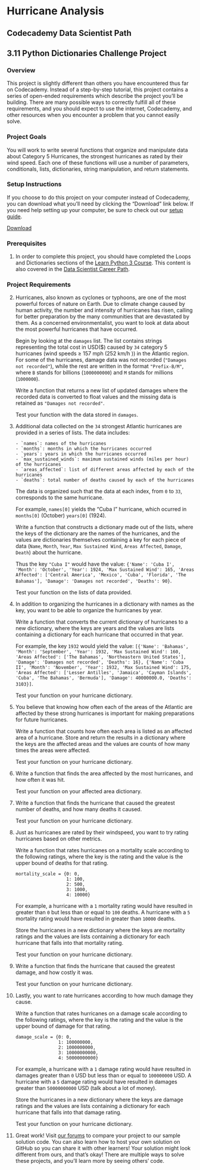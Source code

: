# Hurricane Analysis
## Codecademy Data Scientist Path
## 3.11 Python Dictionaries Challenge Project
### Overview
This project is slightly different than others you have encountered thus far on Codecademy. Instead of a step-by-step tutorial, this project contains a series of open-ended requirements which describe the project you’ll be building. There are many possible ways to correctly fulfill all of these requirements, and you should expect to use the internet, Codecademy, and other resources when you encounter a problem that you cannot easily solve.

### Project Goals
You will work to write several functions that organize and manipulate data about Category 5 Hurricanes, the strongest hurricanes as rated by their wind speed. Each one of these functions will use a number of parameters, conditionals, lists, dictionaries, string manipulation, and return statements.

### Setup Instructions
If you choose to do this project on your computer instead of Codecademy, you can download what you’ll need by clicking the “Download” link below. If you need help setting up your computer, be sure to check out our [setup guide](https://www.codecademy.com/articles/install-python3).

[Download](https://content.codecademy.com/PRO/independent-practice-projects/hurricane-analysis/hurricane_analysis_starting.zip)

### Prerequisites
1. In order to complete this project, you should have completed the Loops and Dictionaries sections of the [Learn Python 3 Course](https://www.codecademy.com/learn/learn-python-3). This content is also covered in the [Data Scientist Career Path](https://www.codecademy.com/learn/paths/data-science/).

### Project Requirements
2.	Hurricanes, also known as cyclones or typhoons, are one of the most powerful forces of nature on Earth. Due to climate change caused by human activity, the number and intensity of hurricanes has risen, calling for better preparation by the many communities that are devastated by them. As a concerned environmentalist, you want to look at data about the most powerful hurricanes that have occurred.

	Begin by looking at the `damages` list. The list contains strings representing the total cost in USD($) caused by `34` category 5 hurricanes (wind speeds ≥ 157 mph (252 km/h )) in the Atlantic region. For some of the hurricanes, damage data was not recorded (`"Damages not recorded"`), while the rest are written in the format `"Prefix-B/M"`, where `B` stands for billions (`1000000000`) and `M` stands for millions (`1000000`).

	Write a function that returns a new list of updated damages where the recorded data is converted to float values and the missing data is retained as `"Damages not recorded"`.

	Test your function with the data stored in `damages`.

3. 	Additional data collected on the `34` strongest Atlantic hurricanes are provided in a series of lists. The data includes:

		- `names`: names of the hurricanes
		- `months`: months in which the hurricanes occurred
		- `years`: years in which the hurricanes occurred
		- `max_sustained_winds`: maximum sustained winds (miles per hour) of the hurricanes
		- `areas_affected`: list of different areas affected by each of the hurricanes
		- `deaths`: total number of deaths caused by each of the hurricanes

	The data is organized such that the data at each index, from `0` to `33`, corresponds to the same hurricane.

	For example, `names[0]` yields the “Cuba I” hurricane, which ocurred in `months[0]` (October) `years[0]` (1924).

	Write a function that constructs a dictionary made out of the lists, where the keys of the dictionary are the names of the hurricanes, and the values are dictionaries themselves containing a key for each piece of data (`Name`, `Month`, `Year`, `Max Sustained Wind`, `Areas Affected`, `Damage`, `Death`) about the hurricane.

	Thus the key `"Cuba I"` would have the value: `{'Name': 'Cuba I', 'Month': 'October', 'Year': 1924, 'Max Sustained Wind': 165, 'Areas Affected': ['Central America', 'Mexico', 'Cuba', 'Florida', 'The Bahamas'], 'Damage': 'Damages not recorded', 'Deaths': 90}`.

	Test your function on the lists of data provided.

4.  In addition to organizing the hurricanes in a dictionary with names as the key, you want to be able to organize the hurricanes by year.

    Write a function that converts the current dictionary of hurricanes to a new dictionary, where the keys are years and the values are lists containing a dictionary for each hurricane that occurred in that year.

    For example, the key `1932` would yield the value: `[{'Name': 'Bahamas', 'Month': 'September', 'Year': 1932, 'Max Sustained Wind': 160, 'Areas Affected': ['The Bahamas', 'Northeastern United States'], 'Damage': 'Damages not recorded', 'Deaths': 16}, {'Name': 'Cuba II', 'Month': 'November', 'Year': 1932, 'Max Sustained Wind': 175, 'Areas Affected': ['Lesser Antilles', 'Jamaica', 'Cayman Islands', 'Cuba', 'The Bahamas', 'Bermuda'], 'Damage': 40000000.0, 'Deaths': 3103}]`.

    Test your function on your hurricane dictionary.

5.  You believe that knowing how often each of the areas of the Atlantic are affected by these strong hurricanes is important for making preparations for future hurricanes.

    Write a function that counts how often each area is listed as an affected area of a hurricane. Store and return the results in a dictionary where the keys are the affected areas and the values are counts of how many times the areas were affected.

    Test your function on your hurricane dictionary.

6.  Write a function that finds the area affected by the most hurricanes, and how often it was hit.

    Test your function on your affected area dictionary.

7.  Write a function that finds the hurricane that caused the greatest number of deaths, and how many deaths it caused.

    Test your function on your hurricane dictionary.

8.  Just as hurricanes are rated by their windspeed, you want to try rating hurricanes based on other metrics.

    Write a function that rates hurricanes on a mortality scale according to the following ratings, where the key is the rating and the value is the upper bound of deaths for that rating.

        mortality_scale = {0: 0,
                           1: 100,
                           2: 500,
                           3: 1000,
                           4: 10000}

    For example, a hurricane with a `1` mortality rating would have resulted in greater than `0` but less than or equal to `100` deaths. A hurricane with a `5` mortality rating would have resulted in greater than `10000` deaths.

    Store the hurricanes in a new dictionary where the keys are mortality ratings and the values are lists containing a dictionary for each hurricane that falls into that mortality rating.

    Test your function on your hurricane dictionary.

9.  Write a function that finds the hurricane that caused the greatest damage, and how costly it was.

    Test your function on your hurricane dictionary.

10. Lastly, you want to rate hurricanes according to how much damage they cause.

    Write a function that rates hurricanes on a damage scale according to the following ratings, where the key is the rating and the value is the upper bound of damage for that rating.

        damage_scale = {0: 0,
                        1: 100000000,
                        2: 1000000000,
                        3: 10000000000,
                        4: 50000000000}

    For example, a hurricane with a `1` damage rating would have resulted in damages greater than `0` USD but less than or equal to `100000000` USD. A hurricane with a `5` damage rating would have resulted in damages greater than `50000000000` USD (talk about a lot of money).

    Store the hurricanes in a new dictionary where the keys are damage ratings and the values are lists containing a dictionary for each hurricane that falls into that damage rating.

    Test your function on your hurricane dictionary.

11. Great work! Visit [our forums](https://discuss.codecademy.com/t/hurricane-analysis-challenge-project-python/462363) to compare your project to our sample solution code. You can also learn how to host your own solution on GitHub so you can share it with other learners! Your solution might look different from ours, and that’s okay! There are multiple ways to solve these projects, and you’ll learn more by seeing others’ code.